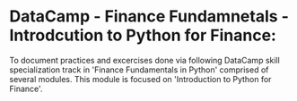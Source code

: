 # DataCamp - Finance Fundamnetals - Introdcution to Python for Finance:
To document practices and excercises done via following DataCamp skill specialization track in 'Finance Fundamentals in Python' comprised of several modules.
This module is focused on 'Introduction to Python for Finance'.
